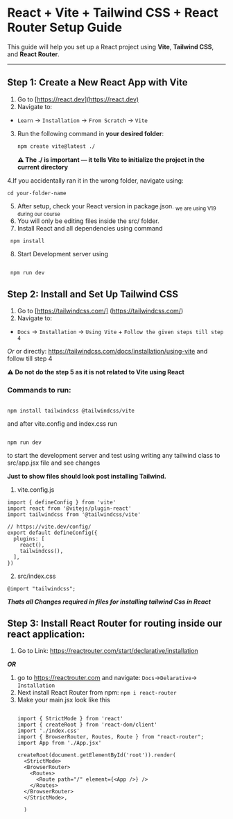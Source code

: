 # React + Vite + Tailwind CSS + React Router Setup Guide

This guide will help you set up a React project using **Vite**, **Tailwind CSS**, and **React Router**.

---

## Step 1: Create a New React App with Vite

1. Go to [https://react.dev](https://react.dev)
2.  Navigate to:
   - `Learn` → `Installation` → `From Scratch` → `Vite`
3. Run the following command in **your desired folder**:

   ```bash
   npm create vite@latest ./
   ```
   **⚠️ The ./ is important — it tells Vite to initialize the project in the current directory**

 4.If you accidentally ran it in the wrong folder, navigate using:

  ```
  cd your-folder-name
  ```
 5. After setup, check your React version in package.json. <sub>we are using V19 during our course</sub>
 6. You will only be editing files inside the src/ folder.
 7. Install React and all dependencies using command
  ```
   npm install
   ```
 8. Start Development server using
  ```

   npm run dev

   ``` 

## Step 2: Install and Set Up Tailwind CSS

1. Go to [https://tailwindcss.com/] (https://tailwindcss.com/)
2.  Navigate to:
   - `Docs` → `Installation` → `Using Vite` + `Follow the given steps till step 4`
     
*Or* or directly: https://tailwindcss.com/docs/installation/using-vite and follow till step 4

   **⚠️ Do not do the step 5 as it is not related to Vite using React**

### Commands to run:

```

npm install tailwindcss @tailwindcss/vite
```

and after vite.config and index.css run 

```

npm run dev
```
to start the development server and test using writing any tailwind class to src/app.jsx file and see changes

**Just to show files should look post installing Tailwind.**

1. vite.config.js
```
import { defineConfig } from 'vite'
import react from '@vitejs/plugin-react'
import tailwindcss from '@tailwindcss/vite'

// https://vite.dev/config/
export default defineConfig({
  plugins: [
    react(),
    tailwindcss(),
  ],
})
```
2. src/index.css

```
@import "tailwindcss";

```

***Thats all Changes required in files for installing tailwind Css in React***

## Step 3: Install React Router for routing inside our react application:
  1. Go to Link: https://reactrouter.com/start/declarative/installation
 
   ***OR***
   
  1.  go to https://reactrouter.com and navigate: `Docs`->`Delarative`-> `Installation`
  2. Next install React Router from npm:
    ```
      npm i react-router
    ```
  4. Make your main.jsx look like this
      ```
     
      import { StrictMode } from 'react'
      import { createRoot } from 'react-dom/client'
      import './index.css'
      import { BrowserRouter, Routes, Route } from "react-router";
      import App from './App.jsx'
      
      createRoot(document.getElementById('root')).render(
        <StrictMode>
        <BrowserRouter>
          <Routes>
            <Route path="/" element={<App />} />
          </Routes>
        </BrowserRouter>
        </StrictMode>,
  
        ) 
      ```

     
